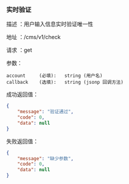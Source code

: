 ### 实时验证

描述 ：用户输入信息实时验证唯一性

地址 ：/cms/v1/check

请求 ：get

参数：

```
account     (必填):   string (用户名)
callback    (选填):   string (jsonp 回调方法)
```

成功返回值：
```json
{
    "message": "验证通过",
    "code": 0,
    "data": null
}
```

失败返回值：
```json
{
    "message": "缺少参数",
    "code": 0,
    "data": null
}
```
